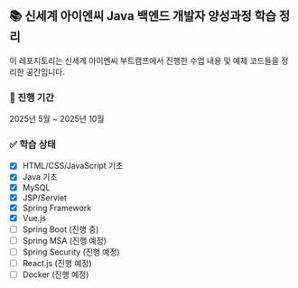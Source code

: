 ## 📚 신세계 아이엔씨 Java 백엔드 개발자 양성과정 학습 정리
이 레포지토리는 신세계 아이엔씨 부트캠프에서 진행한 수업 내용 및 예제 코드들을 정리한 공간입니다.

### 📅 진행 기간
2025년 5월 ~ 2025년 10월

### ✅ 학습 상태
- [x] HTML/CSS/JavaScript 기초
- [x] Java 기초
- [x] MySQL
- [x] JSP/Servlet
- [x] Spring Framework
- [x] Vue.js
- [ ] Spring Boot (진행 중)
- [ ] Spring MSA (진행 예정)
- [ ] Spring Security (진행 예정)
- [ ] React.js (진행 예정)
- [ ] Docker (진행 예정)
